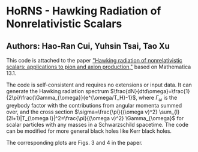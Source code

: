 # HoRNS - Hawking Radiation of Nonrelativistic Scalars
## Authors: Hao-Ran Cui, Yuhsin Tsai, Tao Xu
This code is attached to the paper ["Hawking radiation of nonrelativistic scalars: applications to pion and axion production,"](https://arxiv.org/abs/2407.01675) based on Mathematica 13.1. 

The code is self-consistent and requires no extensions or input data. It can generate the Hawking radiation spectrum $\frac{dN}{dtd\omega}=\frac{1}{2\pi}\frac{\Gamma_{\omega}}{e^{\omega/T_H}-1}$, where $\Gamma_{\omega}$ is the greybody factor with the contributions from angular momenta summed over, and the cross section $\sigma=\frac{\pi}{(\omega v)^2} \sum_{l}(2l+1)|T_{\omega l}|^2=\frac{\pi}{(\omega v)^2} \Gamma_{\omega}$ for scalar particles with any masses in a Schwarzschild spacetime. The code can be modified for more general black holes like Kerr black holes.

The corresponding plots are Figs. 3 and 4 in the paper.


